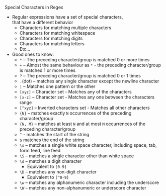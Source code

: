 Special Characters in Regex
- Regular expressions have a set of special characters,<br> that have a different behavior
  - Characters for matching multiple characters
  - Characters for matching whitespace
  - Characters for matching digits
  - Characters for matching letters
  - Etc…
- Good ones to know:
  - `*` – The preceding character/group is matched 0 or more times
  - `+` – Almost the same behaviour as `*` - the preceding character/group is matched 1 or more times
  - `?` – The preceding character/group is matched 0 or 1 times
  - `.`(dot) – matches any single character except the newline character
  - `|` – Matches one pattern or the other
  - `[xyz]` – Character set - Matches any of the characters
  - `[x-z]` – Character set - Matches any one between the characters range
  - `[^xyz]` – Inverted characters set - Matches all other characters
  - `{N}` – matches exactly `N` occurrences of the preceding character/group      
  - `{N, M}` – matches at least `N` and at most `M` occurrences of the preceding character/group
  - `^` - matches the start of the string
  - `$` matches the end of the string
  - `\s` – matches a single white space character, including space, tab, form feed, line feed
  - `\S` – matches a single character other than white space
  - `\d` – matches a digit character
    - Equivalent to `[0-9]`
  - `\D` – matches any non-digit character
    - Equivalent to `[^0-9]`
  - `\w` – matches any alphanumeric character including the underscore
  - `\W` – matches any non-alphanumeric or underscore character